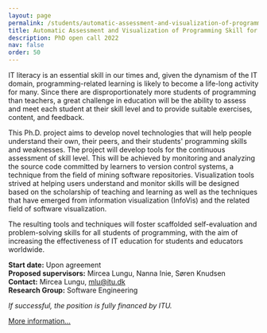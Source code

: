 ```yaml
---
layout: page
permalink: /students/automatic-assessment-and-visualization-of-programming-skill-for-learners-and-educators
title: Automatic Assessment and Visualization of Programming Skill for Learners and Educators
description: PhD open call 2022
nav: false
order: 50
---
```

IT literacy is an essential skill in our times and, given the dynamism of the IT domain, programming-related
learning is likely to become a life-long activity for many. Since there are disproportionately more students of
programming than teachers, a great challenge in education will be the ability to assess and meet each student
at their skill level and to provide suitable exercises, content, and feedback.

This Ph.D. project aims to develop novel technologies that will help people understand their own, their peers,
and their students' programming skills and weaknesses. The project will develop tools for the continuous
assessment of skill level. This will be achieved by monitoring and analyzing the source code committed by
learners to version control systems, a technique from the field of mining software repositories. Visualization
tools strived at helping users understand and monitor skills will be designed based on the scholarship of
teaching and learning as well as the techniques that have emerged from information visualization (InfoVis) and
the related field of software visualization.

The resulting tools and techniques will foster scaffolded self-evaluation and problem-solving skills for all
students of programming, with the aim of increasing the effectiveness of IT education for students and
educators worldwide.

**Start date:**             Upon agreement  
**Proposed supervisors:**   Mircea Lungu, Nanna Inie, Søren Knudsen  
**Contact:**                Mircea Lungu, mlu@itu.dk  
**Research Group:**         Software Engineering  

*If successful, the position is fully financed by ITU.*

[More information...](https://candidate.hr-manager.net/ApplicationInit.aspx?cid=119&ProjectId=181398&DepartmentId=3439&MediaId=1282)
